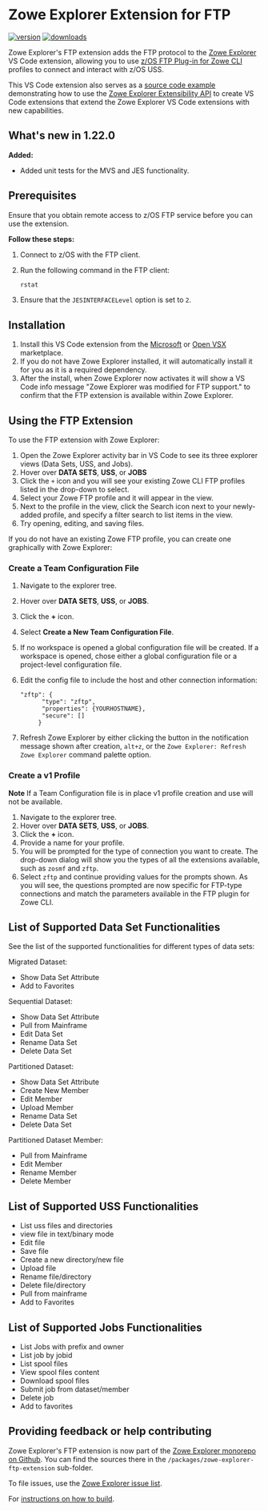 # Zowe Explorer Extension for FTP

[![version](https://img.shields.io/visual-studio-marketplace/v/Zowe.zowe-explorer-ftp-extension.svg)](https://img.shields.io/visual-studio-marketplace/v/Zowe.zowe-explorer-ftp-extension.svg)
[![downloads](https://img.shields.io/visual-studio-marketplace/d/Zowe.zowe-explorer-ftp-extension.svg)](https://img.shields.io/visual-studio-marketplace/d/Zowe.zowe-explorer-ftp-extension.svg)

Zowe Explorer's FTP extension adds the FTP protocol to the [Zowe Explorer](https://github.com/zowe/vscode-extension-for-zowe) VS Code extension, allowing you to use [z/OS FTP Plug-in for Zowe CLI](https://github.com/zowe/zowe-cli-ftp-plugin) profiles to connect and interact with z/OS USS.

This VS Code extension also serves as a [source code example](https://github.com/zowe/vscode-extension-for-zowe/tree/main/packages/zowe-explorer-ftp-extension) demonstrating how to use the [Zowe Explorer Extensibility API](https://github.com/zowe/vscode-extension-for-zowe/tree/main/packages/zowe-explorer-api) to create VS Code extensions that extend the Zowe Explorer VS Code extensions with new capabilities.

## What's new in 1.22.0

**Added:**

- Added unit tests for the MVS and JES functionality.

## Prerequisites

Ensure that you obtain remote access to z/OS FTP service before you can use the extension.

**Follow these steps:**

1. Connect to z/OS with the FTP client.
1. Run the following command in the FTP client:

   ```bash
   rstat
   ```

1. Ensure that the `JESINTERFACELevel` option is set to `2`.

## Installation

1. Install this VS Code extension from the [Microsoft](https://marketplace.visualstudio.com/items?itemName=Zowe.zowe-explorer-ftp-extension) or [Open VSX](https://open-vsx.org/extension/Zowe/zowe-explorer-ftp-extension) marketplace.
2. If you do not have Zowe Explorer installed, it will automatically install it for you as it is a required dependency.
3. After the install, when Zowe Explorer now activates it will show a VS Code info message "Zowe Explorer was modified for FTP support." to confirm that the FTP extension is available within Zowe Explorer.

## Using the FTP Extension

To use the FTP extension with Zowe Explorer:

1. Open the Zowe Explorer activity bar in VS Code to see its three explorer views (Data Sets, USS, and Jobs).
2. Hover over **DATA SETS**, **USS**, or **JOBS**
3. Click the `+` icon and you will see your existing Zowe CLI FTP profiles listed in the drop-down to select.
4. Select your Zowe FTP profile and it will appear in the view.
5. Next to the profile in the view, click the Search icon next to your newly-added profile, and specify a filter search to list items in the view.
6. Try opening, editing, and saving files.

If you do not have an existing Zowe FTP profile, you can create one graphically with Zowe Explorer:

### Create a Team Configuration File

1. Navigate to the explorer tree.
2. Hover over **DATA SETS**, **USS**, or **JOBS**.
3. Click the **+** icon.
4. Select **Create a New Team Configuration File**.
5. If no workspace is opened a global configuration file will be created. If a workspace is opened, chose either a global configuration file or a project-level configuration file.
6. Edit the config file to include the host and other connection information:
   ```
   "zftp": {
         "type": "zftp",
         "properties": {YOURHOSTNAME},
         "secure": []
        }
   ```

7. Refresh Zowe Explorer by either clicking the button in the notification message shown after creation, `alt+z`, or the `Zowe Explorer: Refresh Zowe Explorer` command palette option.

### Create a v1 Profile

**Note** If a Team Configuration file is in place v1 profile creation and use will not be available.

1. Navigate to the explorer tree.
2. Hover over **DATA SETS**, **USS**, or **JOBS**.
3. Click the **+** icon.
4. Provide a name for your profile.
5. You will be prompted for the type of connection you want to create. The drop-down dialog will show you the types of all the extensions available, such as `zosmf` and `zftp`.
6. Select `zftp` and continue providing values for the prompts shown. As you will see, the questions prompted are now specific for FTP-type connections and match the parameters available in the FTP plugin for Zowe CLI.

## List of Supported Data Set Functionalities

See the list of the supported functionalities for different types of data sets:

Migrated Dataset:

- Show Data Set Attribute
- Add to Favorites

Sequential Dataset:

- Show Data Set Attribute
- Pull from Mainframe
- Edit Data Set
- Rename Data Set
- Delete Data Set

Partitioned Dataset:

- Show Data Set Attribute
- Create New Member
- Edit Member
- Upload Member
- Rename Data Set
- Delete Data Set

Partitioned Dataset Member:

- Pull from Mainframe
- Edit Member
- Rename Member
- Delete Member

## List of Supported USS Functionalities

- List uss files and directories
- view file in text/binary mode
- Edit file
- Save file
- Create a new directory/new file
- Upload file
- Rename file/directory
- Delete file/directory
- Pull from mainframe
- Add to Favorites

## List of Supported Jobs Functionalities

- List Jobs with prefix and owner
- List job by jobid
- List spool files
- View spool files content
- Download spool files
- Submit job from dataset/member
- Delete job
- Add to favorites

## Providing feedback or help contributing

Zowe Explorer's FTP extension is now part of the [Zowe Explorer monorepo on Github](https://github.com/zowe/vscode-extension-for-zowe). You can find the sources there in the `/packages/zowe-explorer-ftp-extension` sub-folder.

To file issues, use the [Zowe Explorer issue list](https://github.com/zowe/vscode-extension-for-zowe/issues).

For [instructions on how to build](https://github.com/zowe/vscode-extension-for-zowe#build-locally).
